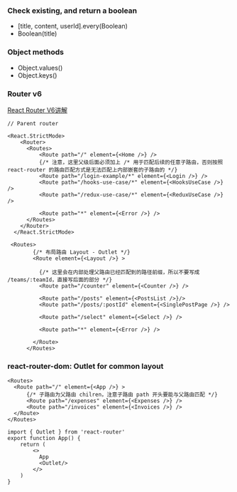 ### Check existing, and return a boolean

- [title, content, userId].every(Boolean)
- Boolean(title)

### Object methods

- Object.values()
- Object.keys()

### Router v6

[React Router V6讲解](https://juejin.cn/post/7067436563457638413)

```
// Parent router

<React.StrictMode>
    <Router>
      <Routes>
          <Route path="/" element={<Home />} />
          {/* 注意，这里父级后面必须加上 /* 用于匹配后续的任意子路由，否则按照 react-router 的路由匹配方式是无法匹配上内部嵌套的子路由的 */}
          <Route path="/login-example/*" element={<Login />} />
          <Route path="/hooks-use-case/*" element={<HooksUseCase />} />
          <Route path="/redux-use-case/*" element={<ReduxUseCase />} />

          <Route path="*" element={<Error />} />
      </Routes>
    </Router>
  </React.StrictMode>
```

```
 <Routes>
        {/* 布局路由 Layout - Outlet */}
        <Route element={<Layout />} >

          {/* 这里会在内部处理父路由已经匹配到的路径前缀，所以不要写成 /teams/:teamId，直接写后面的部分 */}
          <Route path="/counter" element={<Counter />} />

          <Route path="/posts" element={<PostsList />}/>
          <Route path="/posts/:postId" element={<SinglePostPage />} />

          <Route path="/select" element={<Select />} />

          <Route path="*" element={<Error />} />

        </Route>
      </Routes>
```

### react-router-dom: Outlet for common layout

```
<Routes>
  <Route path="/" element={<App />} >
      {/* 子路由为父路由 chilren，注意子路由 path 开头要能与父路由匹配 */}
      <Route path="/expenses" element={<Expenses />} />
      <Route path="/invoices" element={<Invoices />} />
  </Route>
</Routes>

```

```
import { Outlet } from 'react-router'
export function App() {
    return (
        <>
          App
          <Outlet/>
        </>
    )
}
```

